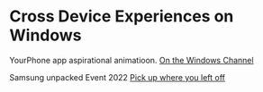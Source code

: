 # Cross Device Experiences on Windows

YourPhone app aspirational animatioon. [On the Windows Channel](https://www.youtube.com/watch?v=tZrpoSUQCJ0) 

Samsung unpacked Event 2022 [Pick up where you left off](https://www.youtube.com/watch?v=KpTBm_fg-Wk&t=3322s)

